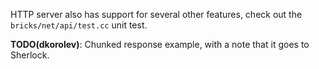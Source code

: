 HTTP server also has support for several other features, check out the `bricks/net/api/test.cc` unit test.

**TODO(dkorolev)**: Chunked response example, with a note that it goes to Sherlock.
